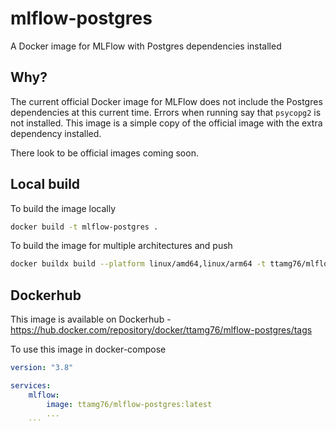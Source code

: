 # mlflow-postgres

A Docker image for MLFlow with Postgres dependencies installed

## Why?

The current official Docker image for MLFlow does not include the Postgres dependencies at this current time. Errors when running say that `psycopg2` is not installed. This image is a simple copy of the official image with the extra dependency installed.

There look to be official images coming soon.

## Local build

To build the image locally

```bash
docker build -t mlflow-postgres .
```

To build the image for multiple architectures and push

```bash
docker buildx build --platform linux/amd64,linux/arm64 -t ttamg76/mlflow-postgres:latest --push .
```

## Dockerhub

This image is available on Dockerhub - https://hub.docker.com/repository/docker/ttamg76/mlflow-postgres/tags

To use this image in docker-compose

````yaml
version: "3.8"

services:
    mlflow:
        image: ttamg76/mlflow-postgres:latest
        ...
    ```
````
